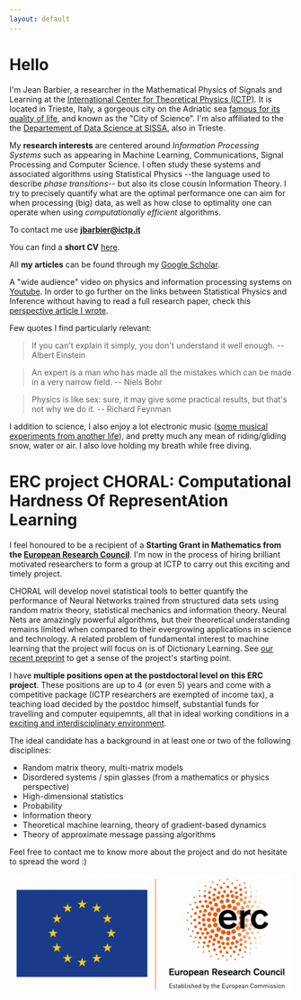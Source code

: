 ```yaml
---
layout: default
---
```



# Hello

I'm Jean Barbier, a researcher in the Mathematical Physics of Signals and Learning at the [International Center for Theoretical Physics (ICTP)](https://www.ictp.it/). It is located in Trieste, Italy, a gorgeous city on the Adriatic sea [famous for its quality of life](https://www.italofile.com/best-places-to-live-in-italy-2021/), and known as the "City of Science". I'm also affiliated to the the [Departement of Data Science at SISSA](https://datascience.sissa.it/), also in Trieste. 

My **research interests** are centered around _Information Processing Systems_ such as appearing in Machine Learning, Communications, Signal Processing and Computer Science. I often study these systems and associated algorithms using Statistical Physics --the language used to describe _phase transitions_-- but also its close cousin Information Theory. I try to precisely quantify what are the optimal performance one can aim for when processing (big) data, as well as how close to optimality one can operate when using _computationally efficient_ algorithms. 

To contact me use **[jbarbier@ictp.it](jbarbier@ictp.it)**

You can find a **short CV** [here](./docs/cv.pdf).

All **my articles** can be found through my [Google Scholar](https://scholar.google.com/citations?user=yeE5qqIAAAAJ&hl=en).

A "wide audience" video on physics and information processing systems on [Youtube](https://www.youtube.com/watch?v=q1VO5dmymFM&t=5s&ab_channel=ICTPMathematics). In order to go further on the links between Statistical Physics and Inference without having to read a full research paper, check this [perspective article I wrote](https://arxiv.org/pdf/2010.14863.pdf). 

Few quotes I find particularly relevant:

> If you can't explain it simply, you don't understand it well enough. -- Albert Einstein
 
> An expert is a man who has made all the mistakes which can be made in a very narrow field. -- Niels Bohr

> Physics is like sex: sure, it may give some practical results, but that's not why we do it. -- Richard Feynman

I addition to science, I also enjoy a lot electronic music ([some musical experiments from another life](https://soundcloud.com/junkosaur)), and pretty much any mean of riding/gliding snow, water or air. I also love holding my breath while free diving.

# ERC project CHORAL: Computational Hardness Of RepresentAtion Learning

I feel honoured to be a recipient of a **Starting Grant in Mathematics from the [European Research Council](https://erc.europa.eu/news/erc-2021-starting-grants-results?fbclid=IwAR0-AB0MH9WFvlv3Ynp9Z6EMXy_0igRVLsIAiUlB7h79ftnLslV5Pxv_Qp8)**. I'm now in the process of hiring brilliant motivated researchers to form a group at ICTP to carry out this exciting and timely project. 

CHORAL will develop novel statistical tools to better quantify the performance of Neural Networks trained from structured data sets using random matrix theory, statistical mechanics and information theory. Neural Nets are amazingly powerful algorithms, but their theoretical understanding remains limited when compared to their evergrowing applications in science and technology. A related problem of fundamental interest to machine learning that the project will focus on is of Dictionary Learning. See [our recent preprint](https://arxiv.org/pdf/2109.06610.pdf) to get a sense of the project's starting point.

I have **multiple positions open at the postdoctoral level on this ERC project**. These positions are up to 4 (or even 5) years and come with a competitive package (ICTP researchers are exempted of income tax), a teaching load decided by the postdoc himself, substantial funds for travelling and computer equipemnts, all that in ideal working conditions in a [exciting and interdisciplinary environment](https://www.ictp.it/research/qls.aspx). 

The ideal candidate has a background in at least one or two of the following disciplines:

* Random matrix theory, multi-matrix models
* Disordered systems / spin glasses (from a mathematics or physics perspective)
* High-dimensional statistics 
* Probability
* Information theory
* Theoretical machine learning, theory of gradient-based dynamics
* Theory of approximate message passing algorithms

Feel free to contact me to know more about the project and do not hesitate to spread the word :)

![ERC](./docs/ERC.png)
